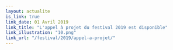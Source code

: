```yaml
---
layout: actualite
is_link: true
link_date: 01 Avril 2019
link_title: "L'appel à projet du festival 2019 est disponible"
link_illustration: "10.png"
link_url: "/festival/2019/appel-a-projet/"
---
```

